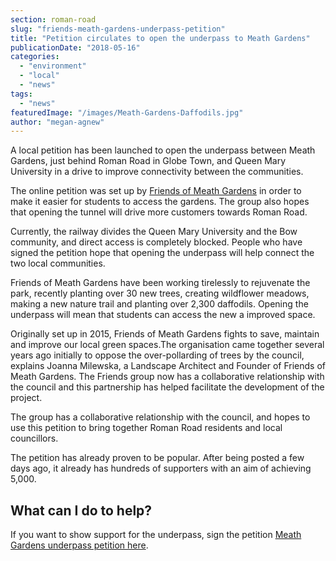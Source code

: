 ```yaml
---
section: roman-road
slug: "friends-meath-gardens-underpass-petition"
title: "Petition circulates to open the underpass to Meath Gardens"
publicationDate: "2018-05-16"
categories: 
  - "environment"
  - "local"
  - "news"
tags: 
  - "news"
featuredImage: "/images/Meath-Gardens-Daffodils.jpg"
author: "megan-agnew"
---
```


A local petition has been launched to open the underpass between Meath Gardens, just behind Roman Road in Globe Town, and Queen Mary University in a drive to improve connectivity between the communities.

The online petition was set up by [Friends of Meath Gardens](https://romanroadlondon.com/friends-meath-gardens-mile-end/) in order to make it easier for students to access the gardens. The group also hopes that opening the tunnel will drive more customers towards Roman Road.

Currently, the railway divides the Queen Mary University and the Bow community, and direct access is completely blocked. People who have signed the petition hope that opening the underpass will help connect the two local communities.

Friends of Meath Gardens have been working tirelessly to rejuvenate the park, recently planting over 30 new trees, creating wildflower meadows, making a new nature trail and planting over 2,300 daffodils. Opening the underpass will mean that students can access the new a improved space.

Originally set up in 2015, Friends of Meath Gardens fights to save, maintain and improve our local green spaces.The organisation came together several years ago initially to oppose the over-pollarding of trees by the council, explains Joanna Milewska, a Landscape Architect and Founder of Friends of Meath Gardens. The Friends group now has a collaborative relationship with the council and this partnership has helped facilitate the development of the project.

The group has a collaborative relationship with the council, and hopes to use this petition to bring together Roman Road residents and local councillors.

The petition has already proven to be popular. After being posted a few days ago, it already has hundreds of supporters with an aim of achieving 5,000.

## What can I do to help?

If you want to show support for the underpass, sign the petition [Meath Gardens underpass petition here](https://www.thepetitionsite.com/en-gb/360/788/988/re-open-the-qmul-meath-gardens-underpass-now/?taf_id=55976345&cid=fb_na).
